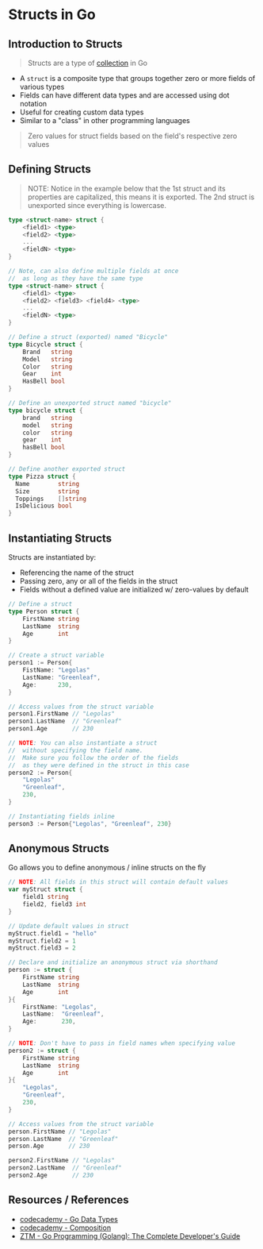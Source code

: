 # Structs in Go

## Introduction to Structs

> Structs are a type of [collection](go_data-types_collection.md) in Go

- A `struct` is a composite type that groups together zero or more fields of various types
- Fields can have different data types and are accessed using dot notation
- Useful for creating custom data types
- Similar to a "class" in other programming languages

> Zero values for struct fields based on the field's respective zero values

## Defining Structs

> NOTE: Notice in the example below that the 1st struct and its properties are capitalized, this means it is exported. The 2nd struct is unexported since everything is lowercase.

```go
type <struct-name> struct {
    <field1> <type>
    <field2> <type>
    ...
    <fieldN> <type>
}

// Note, can also define multiple fields at once
//  as long as they have the same type
type <struct-name> struct {
    <field1> <type>
    <field2> <field3> <field4> <type>
    ...
    <fieldN> <type>
}
```

```go
// Define a struct (exported) named "Bicycle"
type Bicycle struct {
    Brand   string
    Model   string
    Color   string
    Gear    int
    HasBell bool
}

// Define an unexported struct named "bicycle"
type bicycle struct {
    brand   string
    model   string
    color   string
    gear    int
    hasBell bool
}

// Define another exported struct
type Pizza struct {
  Name        string
  Size        string
  Toppings    []string
  IsDelicious bool
}
```

## Instantiating Structs

Structs are instantiated by:

- Referencing the name of the struct
- Passing zero, any or all of the fields in the struct
- Fields without a defined value are initialized w/ zero-values by default

```go
// Define a struct
type Person struct {
    FirstName string
    LastName  string
    Age       int
}

// Create a struct variable
person1 := Person{
    FistName: "Legolas"
    LastName: "Greenleaf",
    Age:      230,
}

// Access values from the struct variable
person1.FirstName // "Legolas"
person1.LastName  // "Greenleaf"
person1.Age       // 230

// NOTE: You can also instantiate a struct
//  without specifying the field name.
//  Make sure you follow the order of the fields
//  as they were defined in the struct in this case
person2 := Person{
    "Legolas"
    "Greenleaf",
    230,
}

// Instantiating fields inline
person3 := Person{"Legolas", "Greenleaf", 230}
```

## Anonymous Structs

Go allows you to define anonymous / inline structs on the fly

```go
// NOTE: All fields in this struct will contain default values
var myStruct struct {
    field1 string
    field2, field3 int
}

// Update default values in struct
myStruct.field1 = "hello"
myStruct.field2 = 1
myStruct.field3 = 2
```

```go
// Declare and initialize an anonymous struct via shorthand
person := struct {
    FirstName string
    LastName  string
    Age       int
}{
    FirstName: "Legolas",
    LastName:  "Greenleaf",
    Age:       230,
}

// NOTE: Don't have to pass in field names when specifying value
person2 := struct {
    FirstName string
    LastName  string
    Age       int
}{
    "Legolas",
    "Greenleaf",
    230,
}

// Access values from the struct variable
person.FirstName // "Legolas"
person.LastName  // "Greenleaf"
person.Age       // 230

person2.FirstName // "Legolas"
person2.LastName  // "Greenleaf"
person2.Age       // 230
```

## Resources / References

- [codecademy - Go Data Types](https://www.codecademy.com/resources/docs/go/data-types)
- [codecademy - Composition](https://www.codecademy.com/resources/docs/go/composition)
- [ZTM - Go Programming (Golang): The Complete Developer's Guide](https://zerotomastery.io/courses/learn-golang/)
